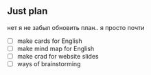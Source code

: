 ## Just plan
нет я не забыл обновить план.. я просто почти
- [ ] make cards for English 
- [ ] make mind map for English 
- [ ] make crad for website slides
- [ ] ways of brainstorming
